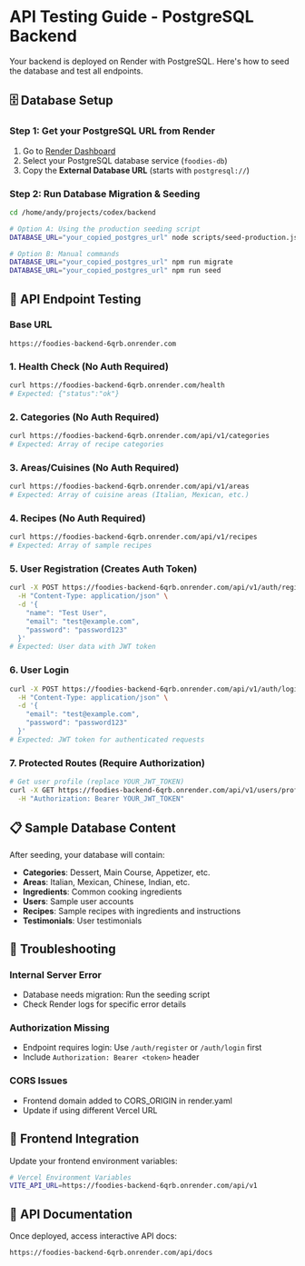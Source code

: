 # API Testing Guide - PostgreSQL Backend

Your backend is deployed on Render with PostgreSQL. Here's how to seed the database and test all endpoints.

## 🗄️ Database Setup

### Step 1: Get your PostgreSQL URL from Render
1. Go to [Render Dashboard](https://dashboard.render.com)
2. Select your PostgreSQL database service (`foodies-db`)
3. Copy the **External Database URL** (starts with `postgresql://`)

### Step 2: Run Database Migration & Seeding

```bash
cd /home/andy/projects/codex/backend

# Option A: Using the production seeding script
DATABASE_URL="your_copied_postgres_url" node scripts/seed-production.js

# Option B: Manual commands
DATABASE_URL="your_copied_postgres_url" npm run migrate
DATABASE_URL="your_copied_postgres_url" npm run seed
```

## 🧪 API Endpoint Testing

### Base URL
```
https://foodies-backend-6qrb.onrender.com
```

### 1. Health Check (No Auth Required)
```bash
curl https://foodies-backend-6qrb.onrender.com/health
# Expected: {"status":"ok"}
```

### 2. Categories (No Auth Required)
```bash
curl https://foodies-backend-6qrb.onrender.com/api/v1/categories
# Expected: Array of recipe categories
```

### 3. Areas/Cuisines (No Auth Required)  
```bash
curl https://foodies-backend-6qrb.onrender.com/api/v1/areas
# Expected: Array of cuisine areas (Italian, Mexican, etc.)
```

### 4. Recipes (No Auth Required)
```bash
curl https://foodies-backend-6qrb.onrender.com/api/v1/recipes
# Expected: Array of sample recipes
```

### 5. User Registration (Creates Auth Token)
```bash
curl -X POST https://foodies-backend-6qrb.onrender.com/api/v1/auth/register \
  -H "Content-Type: application/json" \
  -d '{
    "name": "Test User",
    "email": "test@example.com", 
    "password": "password123"
  }'
# Expected: User data with JWT token
```

### 6. User Login
```bash
curl -X POST https://foodies-backend-6qrb.onrender.com/api/v1/auth/login \
  -H "Content-Type: application/json" \
  -d '{
    "email": "test@example.com",
    "password": "password123"
  }'
# Expected: JWT token for authenticated requests
```

### 7. Protected Routes (Require Authorization)
```bash
# Get user profile (replace YOUR_JWT_TOKEN)
curl -X GET https://foodies-backend-6qrb.onrender.com/api/v1/users/profile \
  -H "Authorization: Bearer YOUR_JWT_TOKEN"
```

## 📋 Sample Database Content

After seeding, your database will contain:

- **Categories**: Dessert, Main Course, Appetizer, etc.
- **Areas**: Italian, Mexican, Chinese, Indian, etc. 
- **Ingredients**: Common cooking ingredients
- **Users**: Sample user accounts
- **Recipes**: Sample recipes with ingredients and instructions
- **Testimonials**: User testimonials

## 🔧 Troubleshooting

### Internal Server Error
- Database needs migration: Run the seeding script
- Check Render logs for specific error details

### Authorization Missing
- Endpoint requires login: Use `/auth/register` or `/auth/login` first
- Include `Authorization: Bearer <token>` header

### CORS Issues  
- Frontend domain added to CORS_ORIGIN in render.yaml
- Update if using different Vercel URL

## 🚀 Frontend Integration

Update your frontend environment variables:
```bash
# Vercel Environment Variables
VITE_API_URL=https://foodies-backend-6qrb.onrender.com/api/v1
```

## 📖 API Documentation

Once deployed, access interactive API docs:
```
https://foodies-backend-6qrb.onrender.com/api/docs
```